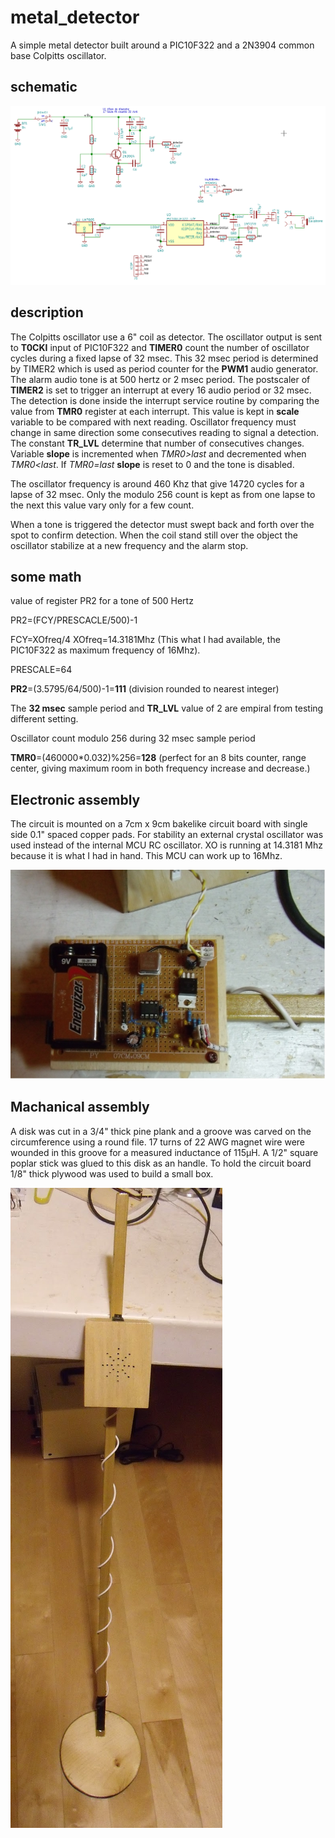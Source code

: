 metal_detector
==============

A simple metal detector built around a PIC10F322 and a 2N3904 common base Colpitts oscillator.

schematic
---------

![schematic](schematic.png)

description
-----------

  The Colpitts oscillator use a 6" coil as detector. The oscillator output is sent to **T0CKI** input of PIC10F322 and **TIMER0** count the number of oscillator 
cycles during a fixed lapse of 32 msec. This 32 msec period is determined by TIMER2 which is used as period counter for the **PWM1** audio generator. The alarm audio tone
is at 500 hertz or 2 msec period. The postscaler of **TIMER2** is set to trigger an interrupt at every 16 audio period or 32 msec. The detection is done inside the interrupt service routine by comparing the value from **TMR0** register at each interrupt. This value is kept in **scale** variable to be compared with next reading. Oscillator frequency must change in same direction some consecutives reading to signal a detection. The constant **TR_LVL** determine that number of consecutives changes.
Variable **slope** is incremented when *TMR0>last* and decremented when *TMR0<last*.
If *TMR0=last*  **slope** is reset to 0 and the tone is disabled.

  The oscillator frequency is around 460 Khz that give 14720 cycles for a lapse of 32 msec. Only the modulo 256 count is kept as from one lapse to the next this value vary only for a few count. 

  When a tone is triggered the detector must swept back and forth over the spot to confirm detection. When the coil stand still over the object the oscillator stabilize
at a new frequency and the alarm stop.

some math
---------

value of register PR2 for a tone of 500 Hertz

PR2=(FCY/PRESCACLE/500)-1

FCY=XOfreq/4    XOfreq=14.3181Mhz (This what I had available, the PIC10F322 as maximum frequency of 16Mhz).

PRESCALE=64

**PR2**=(3.5795/64/500)-1=**111**  (division rounded to nearest integer)

The **32 msec** sample period and **TR_LVL** value of 2 are empiral from testing different setting.

Oscillator count modulo 256 during 32 msec sample period

**TMR0**=(460000*0.032)%256=**128**    (perfect for an 8 bits counter, range center, giving maximum room in both frequency increase and decrease.) 

Electronic assembly
--------------------

 The circuit is mounted on a 7cm x 9cm bakelike circuit board with single side 0.1" spaced copper pads. For stability an external crystal oscillator was used instead
of the internal MCU RC oscillator. XO is running at 14.3181 Mhz because it is what I had in hand. This MCU can work up to 16Mhz. 

![circuit board](circuitBoard.JPG)


Machanical assembly
-------------------

  A disk was cut in a 3/4" thick pine plank and a groove was carved on the circumference using a round file. 17 turns of 22 AWG magnet wire were wounded in this groove for a measured inductance of 115µH. A 1/2" square poplar stick was glued to this disk as an handle. To hold the circuit board 1/8" thick plywood was used
to build a small box.

![final assemblay](finalAssembly.JPG)


 

